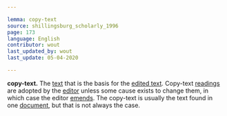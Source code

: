 ```yaml
---

lemma: copy-text
source: shillingsburg_scholarly_1996
page: 173
language: English
contributor: wout
last_updated_by: wout
last_update: 05-04-2020

---
```


**copy-text.** The [text](text.html) that is the basis for the [edited text](textEdited.html). Copy-text [readings](reading.html) are adopted by the [editor](editorScholarly.html) unless some cause exists to change them, in which case the editor [emends](textEmended.html). The copy-text is usually the text found in one [document](document.html), but that is not always the case.
